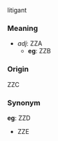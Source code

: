 litigant
### Meaning
+ _adj_: ZZA
    + __eg__: ZZB

### Origin

ZZC

### Synonym

__eg__: ZZD

+ ZZE



